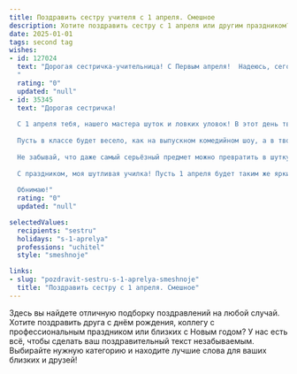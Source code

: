 ```yaml
---
title: Поздравить сестру учителя с 1 апреля. Смешное
description: Хотите поздравить сестру с 1 апреля или другим праздником? Наш ИИ создаст незабываемое поздравление, а вы обязательно выделитесь среди других.  
date: 2025-01-01
tags: second tag
wishes:
- id: 127024
  text: "Дорогая сестричка-учительница! С Первым апреля!  Надеюсь, сегодня твои ученики будут вести себя настолько идеально, что ты решишь, что это первоапрельская шутка, и  упадёшь в сладкий, заслуженный обморок от неожиданности!  Пусть этот день будет полон позитива, смеха и только приятных неожиданностей (кроме тех, что ты сама устроишь ученикам, конечно!).  С праздником!
  "
  rating: "0"
  updated: "null"
- id: 35345
  text: "Дорогая сестричка!
  
  С 1 апреля тебя, нашего мастера шуток и ловких уловок! В этот день твоя профессия учителя превращается в истинное искусство: ты можешь не только учить учеников, но и заставить их смеяться до слёз!
  
  Пусть в классе будет весело, как на выпускном комедийном шоу, а в твоем сердечке - столько радости, сколько на твоих уроках шуток! Желаю, чтобы каждый день приносил тебе не только знания, но и чудесные моменты смеха и веселья.
  
  Не забывай, что даже самый серьёзный предмет можно превратить в шутку — например, расскажи детям о \"математическом зайце\", который бегает между задачами и прячет там конфеты!
  
  С праздником, моя шутливая училка! Пусть 1 апреля будет таким же ярким и весёлым, как ты сама!
  
  Обнимаю!"
  rating: "0"
  updated: "null"

selectedValues:
  recipients: "sestru"
  holidays: "s-1-aprelya"
  professions: "uchitel"
  style: "smeshnoje"

links:
- slug: "pozdravit-sestru-s-1-aprelya-smeshnoje"
  title: "Поздравить сестру с 1 апреля. Смешное"
---
```


Здесь вы найдете отличную подборку поздравлений на любой случай.
Хотите поздравить друга с днём рождения, коллегу с профессиональным праздником или близких с Новым годом? У нас есть всё, чтобы сделать ваш поздравительный текст незабываемым. Выбирайте нужную категорию и находите лучшие слова для ваших близких и друзей!
